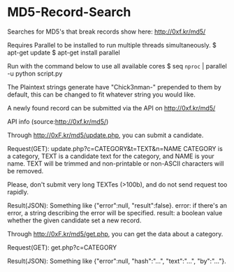 # MD5-Record-Search
Searches for MD5's that break records show here: http://0xf.kr/md5/

Requires Parallel to be installed to run multiple threads simultaneously.
$ apt-get update
$ apt-get install parallel

Run with the command below to use all available cores
$ seq `nproc` | parallel -u python script.py

The Plaintext strings generate have "Chick3nman-" prepended to them by default, this can be changed to fit whatever string you would like.

A newly found record can be submitted via the API on http://0xf.kr/md5/

API info (source:http://0xf.kr/md5/)

Through http://0xF.kr/md5/update.php, you can submit a candidate.

Request(GET): update.php?c=CATEGORY&t=TEXT&n=NAME
CATEGORY is a category, TEXT is a candidate text for the category, and NAME is your name.
TEXT will be trimmed and non-printable or non-ASCII characters will be removed.

Please, don't submit very long TEXTes (>100b), and do not send request too rapidly.

Result(JSON): Something like {"error":null, "result":false}.
error: if there's an error, a string describing the error will be specified.
result: a boolean value whether the given candidate set a new record.

Through http://0xF.kr/md5/get.php, you can get the data about a category.

Request(GET): get.php?c=CATEGORY

Result(JSON): Something like {"error":null, "hash":"...", "text":"...", "by":"..."}.
